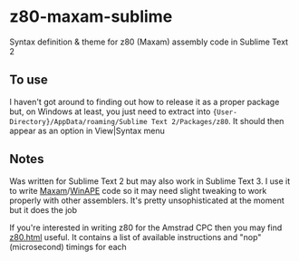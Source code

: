 # z80-maxam-sublime
Syntax definition &amp; theme for z80 (Maxam) assembly code in Sublime Text 2

## To use
I haven't got around to finding out how to release it as a proper package but, on Windows at least, you just need to extract into ```{User-Directory}/AppData/roaming/Sublime Text 2/Packages/z80```. It should then appear as an option in View|Syntax menu

## Notes
Was written for Sublime Text 2 but may also work in Sublime Text 3. I use it to write [Maxam](http://www.cpcwiki.eu/index.php/Maxam_1.5)/[WinAPE](http://www.winape.net/) code so it may need slight tweaking to work properly with other assemblers. It's pretty unsophisticated at the moment but it does the job

If you're interested in writing z80 for the Amstrad CPC then you may find [z80.html](https://borilla.co.uk/z80.html)
useful. It contains a list of available instructions and "nop" (microsecond) timings for each
